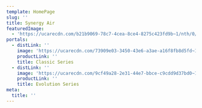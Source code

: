 ```yaml
---
template: HomePage
slug: ''
title: Synergy Air
featuredImage:
  - 'https://ucarecdn.com/b21b9069-78c7-4cea-8ce4-8275c423fd9b~1/nth/0/'
portals:
  - distLink: ''
    image: 'https://ucarecdn.com/73909e03-3450-43e6-a3ae-a16f8fb8d5fd~1/nth/0/'
    productLink: ''
    title: Classic Series
  - distLink: ''
    image: 'https://ucarecdn.com/9cf49a28-2e31-44e7-bbce-c9cdd9d37bd0~1/nth/0/'
    productLink: ''
    title: Evolution Series
meta:
  title: ''
---
```


